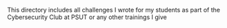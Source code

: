 This directory includes all challenges I wrote for my students as part of the Cybersecurity Club at PSUT or any other trainings I give
